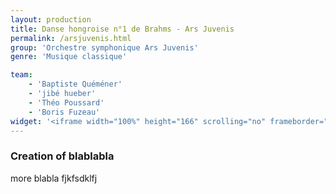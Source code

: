 ```yaml
---
layout: production
title: Danse hongroise n°1 de Brahms - Ars Juvenis
permalink: /arsjuvenis.html
group: 'Orchestre symphonique Ars Juvenis'
genre: 'Musique classique'   

team:
    - 'Baptiste Quéméner'
    - 'jibé hueber'
    - 'Théo Poussard'
    - 'Boris Fuzeau'
widget: '<iframe width="100%" height="166" scrolling="no" frameborder="no" src="https://w.soundcloud.com/player/?url=http%3A%2F%2Fapi.soundcloud.com%2Ftracks%2F80370406&amp;color=ff6600&amp;auto_play=false&amp;show_artwork=false"></iframe>'
---
```


### Creation of blablabla

more blabla fjkfsdklfj
